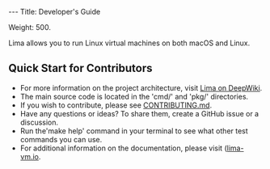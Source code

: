 --- Title: Developer's Guide

 Weight: 500.

 Lima allows you to run Linux virtual machines on both macOS and Linux.

 ## Quick Start for Contributors

 - For more information on the project architecture, visit [Lima on DeepWiki](https://deepwiki.com/lima-vm/lima).
 - The main source code is located in the 'cmd/' and 'pkg/' directories.
 - If you wish to contribute, please see [CONTRIBUTING.md](../../../../.github/CONTRIBUTING.md).
 - Have any questions or ideas?  To share them, create a GitHub issue or a discussion.
 - Run the'make help' command in your terminal to see what other test commands you can use.
 - For additional information on the documentation, please visit ([lima-vm.io](https://lima-vm.io). 

